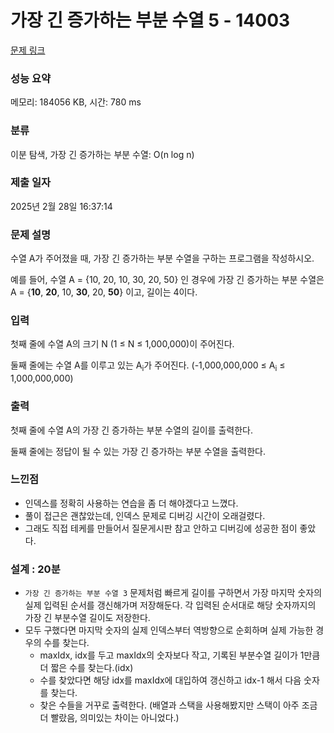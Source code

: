 # 가장 긴 증가하는 부분 수열 5 - 14003 

[문제 링크](https://www.acmicpc.net/problem/14003) 

### 성능 요약

메모리: 184056 KB, 시간: 780 ms

### 분류

이분 탐색, 가장 긴 증가하는 부분 수열: O(n log n)

### 제출 일자

2025년 2월 28일 16:37:14

### 문제 설명

<p>수열 A가 주어졌을 때, 가장 긴 증가하는 부분 수열을 구하는 프로그램을 작성하시오.</p>

<p>예를 들어, 수열 A = {10, 20, 10, 30, 20, 50} 인 경우에 가장 긴 증가하는 부분 수열은 A = {<strong>10</strong>, <strong>20</strong>, 10, <strong>30</strong>, 20, <strong>50</strong>} 이고, 길이는 4이다.</p>

### 입력 

 <p>첫째 줄에 수열 A의 크기 N (1 ≤ N ≤ 1,000,000)이 주어진다.</p>

<p>둘째 줄에는 수열 A를 이루고 있는 A<sub>i</sub>가 주어진다. (-1,000,000,000 ≤ A<sub>i</sub> ≤ 1,000,000,000)</p>

### 출력 

 <p>첫째 줄에 수열 A의 가장 긴 증가하는 부분 수열의 길이를 출력한다.</p>

<p>둘째 줄에는 정답이 될 수 있는 가장 긴 증가하는 부분 수열을 출력한다.</p>

### 느낀점

- 인덱스를 정확히 사용하는 연습을 좀 더 해야겠다고 느꼈다.
- 풀이 접근은 괜찮았는데, 인덱스 문제로 디버깅 시간이 오래걸렸다.
- 그래도 직접 테케를 만들어서 질문게시판 참고 안하고 디버깅에 성공한 점이 좋았다.

### 설계 : 20분

- `가장 긴 증가하는 부분 수열 3` 문제처럼 빠르게 길이를 구하면서 가장 마지막 숫자의 실제 입력된 순서를 갱신해가며 저장해둔다. 각 입력된 순서대로 해당 숫자까지의 가장 긴 부분수열 길이도 저장한다.
- 모두 구했다면 마지막 숫자의 실제 인덱스부터 역방향으로 순회하며 실제 가능한 경우의 수를 찾는다.
    - maxIdx, idx를 두고 maxIdx의 숫자보다 작고, 기록된 부분수열 길이가 1만큼 더 짧은 수를 찾는다.(idx)
    - 수를 찾았다면 해당 idx를 maxIdx에 대입하여 갱신하고 idx-1 해서 다음 숫자를 찾는다.
    - 찾은 수들을 거꾸로 출력한다. (배열과 스택을 사용해봤지만 스택이 아주 조금 더 빨랐음, 의미있는 차이는 아니었다.)